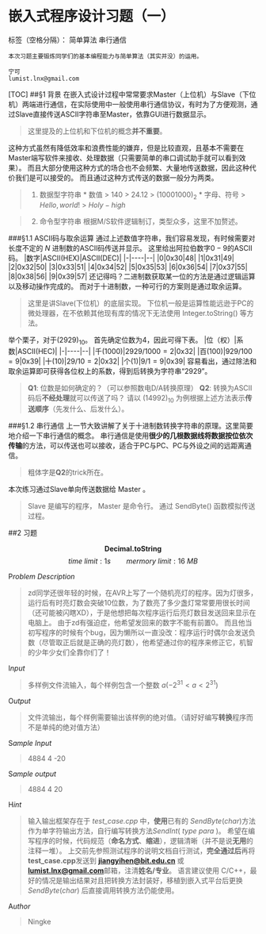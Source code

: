 ﻿# 嵌入式程序设计习题（一）

标签（空格分隔）： 简单算法 串行通信

    本次习题主要锻炼同学们的基本编程能力与简单算法（其实并没）的运用。
    
    宁可
    lumist.lnx@gmail.com

[TOC]
##§1 背景
在嵌入式设计过程中常常要求Master（上位机）与Slave（下位机）两端进行通信，在实际使用中一般使用串行通信协议，有时为了方便观测，通过Slave直接传送ASCII字符串至Master，依靠GUI进行数据显示。
> 这里提及的上位机和下位机的概念**并不重要**。

这种方式虽然有降低效率和浪费性能的嫌弃，但是比较直观，且基本不需要在Master端写软件来接收、处理数据（只需要简单的串口调试助手就可以看到效果）。
而且大部分使用这种方式的场合也不会频繁、大量地传送数据，因此这种代价我们是可以接受的。
而且通过这种方式传送的数据一般分为两类。

> 1. 数据型字符串
    * 数值
        \> $140$
        \> $24.12$
        \> $(10001000)_2$
    * 字母、符号
        \> $Hello,world!$
        \> $Holy-high$
        
> 2. 命令型字符串
    根据M/S软件逻辑制订，类型众多，这里不加赘述。
    
###§1.1 ASCII码与取余运算
通过上述数值字符串，我们容易发现，有时候需要对长度不定的 $N$ 进制数的ASCII码传送并显示。
这里给出阿拉伯数字$0-9$的ASCII码。
|数字|ASCII(HEX)|ASCII(DEC)|
|-|----|--|
|0|0x30|48|
|1|0x31|49|
|2|0x32|50|
|3|0x33|51|
|4|0x34|52|
|5|0x35|53|
|6|0x36|54|
|7|0x37|55|
|8|0x38|56|
|9|0x39|57|
还记得吗？二进制数获取某一位的方法是通过逻辑运算以及移动操作完成的。
而对于十进制数，一种可行的方案则是通过取余运算。
> 这里是讲Slave(下位机）的底层实现。
下位机一般是运算性能远逊于PC的微处理器，在不依赖其他现有库的情况下无法使用 Integer.toString() 等方法。

举个栗子，对于$(2929)_{10}$。
首先确定位数为$4$，因此可得下表。
|位（权）|系数|ASCII(HEC)|
|-|----|--|
|千(1000)|$2929/1000=2$|0x32|
|百(100)|$929/100=9$|0x39|
|十(10)|$29/10=2$|0x32|
|个(1)|$9/1=9$|0x39|
容易看出，通过除法和取余运算即可获得各位权上的系数，得到后转换为字符串“2929”。
> **Q1**: 位数是如何确定的？（可以参照数电D/A转换原理）
> **Q2**: 转换为ASCII码后**不经处理**就可以传送了吗？
> 请以 $(14992)_{10}$ 为例根据上述方法表示**传送顺序**（先发什么、后发什么）。

###§1.2 串行通信
上一节大致讲解了关于十进制数转换字符串的原理。这里简要地介绍一下串行通信的概念。
串行通信是使用**很少的几根数据线将数据按位依次传输**的方法，可以传送也可以接收，适合于PC与PC、PC与外设之间的远距离通信。
> 粗体字是**Q2**的trick所在。

本次练习通过Slave单向传送数据给 Master 。
> Slave 是编写的程序， Master 是命令行。
> 通过 SendByte() 函数模拟传送过程。

##2 习题

$$\mathbf{Decimal.toString}$$
$$time\ limit: 1s\ \ \ \ \ \ \ \ mermory\ limit: 16\ MB$$

$\mathrm Problem\ Description$
> zd同学还很年轻的时候，在AVR上写了一个随机亮灯的程序。因为灯很多，运行后有时亮灯数会突破10位数，为了数亮了多少盏灯常常要用很长时间（还可能被闪瞎XD），于是他想把每次程序运行后亮灯数目发送回来显示在电脑上。
由于zd有强迫症，他希望发回来的数字不能有前置0。
而且他当初写程序的时候有个bug，因为懒所以一直没改：程序运行时偶尔会发送负数（尽管取正后就是正确的亮灯数），他希望通过你的程序来修正它，机智的少年少女们全靠你们了！

$\mathrm Input$
> 多样例文件流输入，每个样例包含一个整数 $a(-2^{31}<a<2^{31})$

$\mathrm Output$
> 文件流输出，每个样例需要输出该样例的绝对值。（请好好编写**转换**程序而不是单纯的绝对值方法）

$\mathrm Sample\ Input$
> 4884
> 4
> -20

$\mathrm Sample\ output$
> 4884
> 4
> 20

$\mathrm Hint$
> 输入输出框架存在于 *test_case.cpp* 中，**使用**已有的 $SendByte(char)$方法作为单字符输出方法，自行编写转换方法$SendInt(\ type\ para\ )$。
希望在编写程序的时候，代码规范（**命名方式**、**缩进**），逻辑清晰（并不是说**无用**的注释一堆）。
上交前先参照测试程序的说明文档自行测试，**完全通过后**再将**test_case.cpp**发送到 **jiangyihen@bit.edu.cn** 或 **lumist.lnx@gmail.com**邮箱，注清**姓名/专业**。
语言建议使用 C/C++，最好的情况是输出结果对且把转换方法封装好，移植到嵌入式平台后更换 $SendByte(char)$ 后直接调用转换方法仍能使用。

$\mathrm Author$
> Ningke




